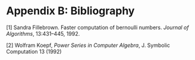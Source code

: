 # Appendix B: Bibliography

[1] Sandra Fillebrown. Faster computation of bernoulli numbers. _Journal of Algorithms_, 13:431–445, 1992.

[2] Wolfram Koepf, _Power Series in Computer Algebra_, J. Symbolic Computation 13 (1992)
